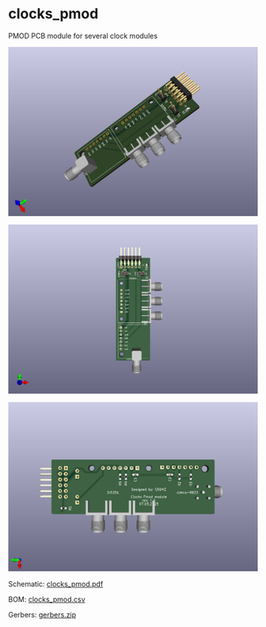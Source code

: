 # clocks_pmod
PMOD PCB module for several clock modules 


![alt text](clocks_pmod_3d.png)

![alt text](clocks_pmod_top.png)

![alt text](clocks_pmod_bot.png)

Schematic:
[clocks_pmod.pdf](clocks_pmod.pdf)

BOM:
[clocks_pmod.csv](clocks_pmod.csv)

Gerbers:
[gerbers.zip](https://github.com/s59mz/kicad-clocks-pmod/raw/main/gerbers.zip)
